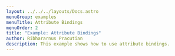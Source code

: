 ```yaml
---
layout: ../../../layouts/Docs.astro
menuGroup: examples
menuTitle: Attribute Bindings
menuOrder: 2
title: "Example: Attribute Bindings"
author: Ribhararnus Pracutian
description: This example shows how to use attribute bindings.
---
```


<csb-viewer id="example-attribute-bindings-yf5qfz" height="100vh"></csb-viewer>
